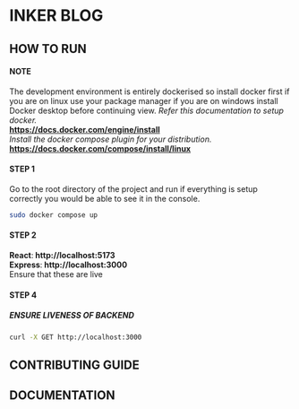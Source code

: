 # INKER BLOG

## HOW TO RUN
#### NOTE
The development environment is entirely dockerised so install docker first if you are on linux use your package manager if you are on windows install Docker desktop before continuing view.<i> Refer this documentation to setup docker.</i>
<br>
<b>https://docs.docker.com/engine/install</b>
<br>
<i>Install the docker compose plugin for your distribution.</i>
<br>
<a><b>https://docs.docker.com/compose/install/linux</b></a>
<br>


#### STEP 1
Go to the root directory of the project and run if everything is setup correctly you would be able to see it in the console.
```bash
sudo docker compose up
```
#### STEP 2
<b>React</b>:<b> http://localhost:5173</b>
<br/>
<b>Express</b>:<b> http://localhost:3000</b>
<br>
Ensure that these are live


#### STEP 4
##### ENSURE LIVENESS OF BACKEND
```bash
curl -X GET http://localhost:3000
```

## CONTRIBUTING GUIDE

## DOCUMENTATION